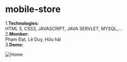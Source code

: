 # mobile-store
1.**Technologies:** <br>
  HTML 5, CSS3, JAVASCRIPT, JAVA SERVLET, MYSQL,...<br>
2.**Member:** <br>
  Phạm Đạt, Lê Duy, Hữu hải<br>
3.**Demo:** <br>

![Home](https://user-images.githubusercontent.com/44670000/111323958-e9c5b300-869c-11eb-8712-6e633d0eb37a.png)
